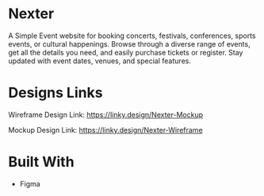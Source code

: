 # Nexter
A Simple Event website for booking concerts, festivals, conferences, sports events, or cultural happenings. Browse through a diverse range of events, get all the details you need, and easily purchase tickets or register. Stay updated with event dates, venues, and special features. 
# Designs Links
Wireframe Design Link: https://linky.design/Nexter-Mockup  

Mockup Design Link: https://linky.design/Nexter-Wireframe 
# Built With
* Figma
